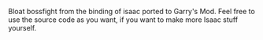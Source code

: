 Bloat bossfight from the binding of isaac ported to Garry's Mod.
Feel free to use the source code as you want, if you want to make more Isaac stuff yourself.
